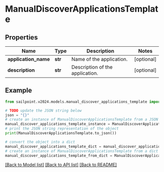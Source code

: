 # ManualDiscoverApplicationsTemplate


## Properties

Name | Type | Description | Notes
------------ | ------------- | ------------- | -------------
**application_name** | **str** | Name of the application. | [optional] 
**description** | **str** | Description of the application. | [optional] 

## Example

```python
from sailpoint.v2024.models.manual_discover_applications_template import ManualDiscoverApplicationsTemplate

# TODO update the JSON string below
json = "{}"
# create an instance of ManualDiscoverApplicationsTemplate from a JSON string
manual_discover_applications_template_instance = ManualDiscoverApplicationsTemplate.from_json(json)
# print the JSON string representation of the object
print(ManualDiscoverApplicationsTemplate.to_json())

# convert the object into a dict
manual_discover_applications_template_dict = manual_discover_applications_template_instance.to_dict()
# create an instance of ManualDiscoverApplicationsTemplate from a dict
manual_discover_applications_template_from_dict = ManualDiscoverApplicationsTemplate.from_dict(manual_discover_applications_template_dict)
```
[[Back to Model list]](../README.md#documentation-for-models) [[Back to API list]](../README.md#documentation-for-api-endpoints) [[Back to README]](../README.md)


